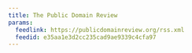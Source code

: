 ```yaml
---
title: The Public Domain Review
params:
  feedlink: https://publicdomainreview.org/rss.xml
  feedid: e35aa1e3d2cc235cad9ae9339c4cfa97
---
```

